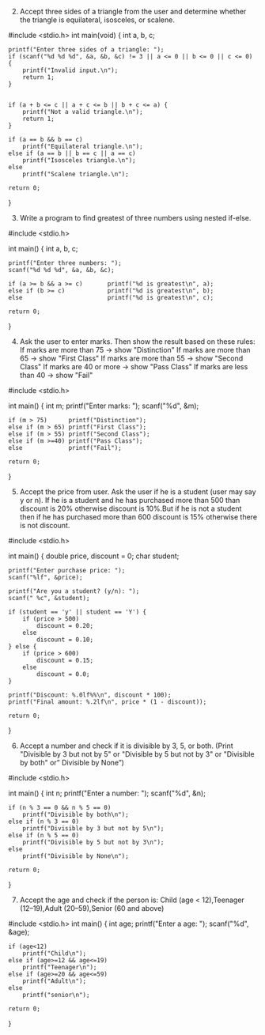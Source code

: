 2. Accept three sides of a triangle from the user and determine whether the triangle is
equilateral, isosceles, or scalene.

#include <stdio.h>
int main(void)
{
    int a, b, c;

    printf("Enter three sides of a triangle: ");
    if (scanf("%d %d %d", &a, &b, &c) != 3 || a <= 0 || b <= 0 || c <= 0) {
        printf("Invalid input.\n");
        return 1;
    }


    if (a + b <= c || a + c <= b || b + c <= a) {
        printf("Not a valid triangle.\n");
        return 1;
    }

    if (a == b && b == c)
        printf("Equilateral triangle.\n");
    else if (a == b || b == c || a == c)
        printf("Isosceles triangle.\n");
    else
        printf("Scalene triangle.\n");

    return 0;
}

3. Write a program to find greatest of three numbers using nested if-else.

#include <stdio.h>

int main() {
    int a, b, c;

    printf("Enter three numbers: ");
    scanf("%d %d %d", &a, &b, &c);

    if (a >= b && a >= c)       printf("%d is greatest\n", a);
    else if (b >= c)            printf("%d is greatest\n", b);
    else                        printf("%d is greatest\n", c);

    return 0;
}

4. Ask the user to enter marks.
Then show the result based on these rules:
If marks are more than 75 → show "Distinction"
If marks are more than 65 → show "First Class"
If marks are more than 55 → show "Second Class"
If marks are 40 or more → show "Pass Class"
If marks are less than 40 → show "Fail"

#include <stdio.h>

int main() {
    int m;
    printf("Enter marks: ");
    scanf("%d", &m);

    if (m > 75)      printf("Distinction");
    else if (m > 65) printf("First Class");
    else if (m > 55) printf("Second Class");
    else if (m >=40) printf("Pass Class");
    else             printf("Fail");

    return 0;
}

5. Accept the price from user. Ask the user if he is a student (user may say y or n). If he
is a student and he has purchased more than 500 than discount is 20% otherwise
discount is 10%.But if he is not a student then if he has purchased more than 600
discount is 15% otherwise there is not discount.

#include <stdio.h>

int main() {
    double price, discount = 0;
    char student;

    printf("Enter purchase price: ");
    scanf("%lf", &price);

    printf("Are you a student? (y/n): ");
    scanf(" %c", &student);

    if (student == 'y' || student == 'Y') {
        if (price > 500)
            discount = 0.20;
        else
            discount = 0.10;
    } else {
        if (price > 600)
            discount = 0.15;
        else
            discount = 0.0;
    }

    printf("Discount: %.0lf%%\n", discount * 100);
    printf("Final amount: %.2lf\n", price * (1 - discount));

    return 0;
}

6. Accept a number and check if it is divisible by 3, 5, or both.
(Print "Divisible by 3 but not by 5" or "Divisible by 5 but not by 3" or "Divisible by
both" or” Divisible by None”)

#include <stdio.h>

int main() {
    int n;
    printf("Enter a number: ");
    scanf("%d", &n);

    if (n % 3 == 0 && n % 5 == 0)
        printf("Divisible by both\n");
    else if (n % 3 == 0)
        printf("Divisible by 3 but not by 5\n");
    else if (n % 5 == 0)
        printf("Divisible by 5 but not by 3\n");
    else
        printf("Divisible by None\n");

    return 0;
}

7. Accept the age and check if the person is:
Child (age < 12),Teenager (12–19),Adult (20–59),Senior (60 and above)

#include <stdio.h>
int main() {
    int age;
    printf("Enter a age: ");
    scanf("%d", &age);

    if (age<12)
        printf("Child\n");
    else if (age>=12 && age<=19)
        printf("Teenager\n");
    else if (age>=20 && age<=59)
        printf("Adult\n");
    else
        printf("senior\n");

    return 0;
}
